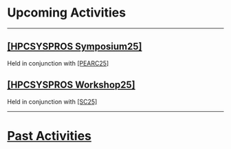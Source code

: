 # Upcoming Activities

------
<!--
<p>
Stay Tuned!
</p>
-->

## [[HPCSYSPROS Symposium25]](https://sighpc-syspros.org/symposiums/2025/)
Held in conjunction with [[PEARC25]](https://pearc.acm.org/pearc25/)

## [[HPCSYSPROS Workshop25]](http://sighpc-syspros.org/workshops/2025/)
Held in conjunction with [[SC25]](https://sc25.supercomputing.org/)

------

# [Past Activities](PastActivities.md)

